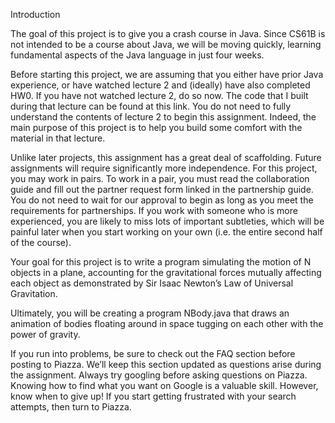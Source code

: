 Introduction

The goal of this project is to give you a crash course in Java. Since CS61B is not intended to be a course about Java, we will be moving quickly, learning fundamental aspects of the Java language in just four weeks.

Before starting this project, we are assuming that you either have prior Java experience, or have watched lecture 2 and (ideally) have also completed HW0. If you have not watched lecture 2, do so now. The code that I built during that lecture can be found at this link. You do not need to fully understand the contents of lecture 2 to begin this assignment. Indeed, the main purpose of this project is to help you build some comfort with the material in that lecture.

Unlike later projects, this assignment has a great deal of scaffolding. Future assignments will require significantly more independence. For this project, you may work in pairs. To work in a pair, you must read the collaboration guide and fill out the partner request form linked in the partnership guide. You do not need to wait for our approval to begin as long as you meet the requirements for partnerships. If you work with someone who is more experienced, you are likely to miss lots of important subtleties, which will be painful later when you start working on your own (i.e. the entire second half of the course).

Your goal for this project is to write a program simulating the motion of N objects in a plane, accounting for the gravitational forces mutually affecting each object as demonstrated by Sir Isaac Newton’s Law of Universal Gravitation.

Ultimately, you will be creating a program NBody.java that draws an animation of bodies floating around in space tugging on each other with the power of gravity.

If you run into problems, be sure to check out the FAQ section before posting to Piazza. We’ll keep this section updated as questions arise during the assignment. Always try googling before asking questions on Piazza. Knowing how to find what you want on Google is a valuable skill. However, know when to give up! If you start getting frustrated with your search attempts, then turn to Piazza.